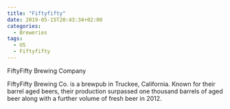 ```yaml
---
title: "Fiftyfifty"
date: 2019-05-15T20:43:34+02:00
categories:
  - Breweries
tags:
  - US
  - Fiftyfifty
---
```


FiftyFifty Brewing Company

FiftyFifty Brewing Co. is a brewpub in Truckee, California. Known for their barrel aged beers, their production surpassed one thousand barrels of aged beer along with a further volume of fresh beer in 2012.